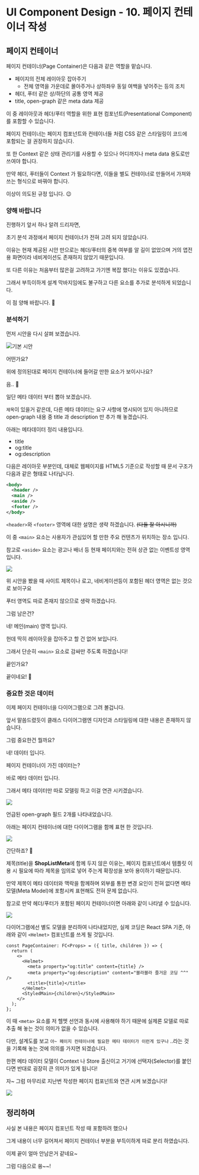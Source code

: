 # UI Component Design - 10. 페이지 컨테이너 작성

## 페이지 컨테이너

페이지 컨테이너(Page Container)은 다음과 같은 역할을 맡습니다.

- 페이지의 전체 레이아웃 잡아주기
  - 전체 영역을 가운데로 몰아주거나 상하좌우 동일 여백을 넣어주는 등의 조치
- 헤더, 푸터 같은 상/하단의 공통 영역 제공
- title, open-graph 같은 meta data 제공

이 중 레이아웃과 헤더/푸터 역할을 위한 표현 컴포넌트(Presentational Component)를 포함할 수 있습니다.

페이지 컨테이너는 페이지 컴포넌트와 컨테이너들 처럼 CSS 같은 스타일링이 코드에 포함되는 걸 권장하지 않습니다.

또 한 Context 같은 상태 관리기를 사용할 수 있으나 어디까지나 meta data 용도로만 쓰여야 합니다.

만약 헤더, 푸터들이 Context 가 필요하다면, 이들을 별도 컨테이너로 만들어서 가져와 쓰는 형식으로 바꿔야 합니다.

이상이 의도된 규정 입니다. 😉

### 양해 바랍니다

진행하기 앞서 하나 알려 드리자면,

초기 분석 과정에서 페이지 컨테이너가 전혀 고려 되지 않았습니다.

이유는 현재 제공된 시안 만으로는 헤더/푸터의 중복 여부를 알 길이 없었으며 거의 앱전용 화면이라 네비게이션도 존재하지 않았기 때문입니다.

또 다른 이유는 처음부터 많은걸 고려하고 가기엔 복잡 했다는 이유도 있겠습니다.

그래서 부득이하게 설계 막바지임에도 불구하고 다른 요소를 추가로 분석하게 되었습니다.

이 점 양해 바랍니다. 🙏

### 분석하기

먼저 시안을 다시 살펴 보겠습니다.

![기본 시안](images/ui-design-001/ui-design-001_001.png)

어떤가요?

위에 정의된대로 페이지 컨테이너에 들어갈 만한 요소가 보이시나요?

음.. 🤔

일단 메타 데이터 부터 뽑아 보겠습니다.

`제목`이 있을거 같은데, 다른 메타 데이터는 요구 사항에 명시되어 있지 아니하므로 open-graph 내용 중 title 과 description 만 추가 해 놓겠습니다.

아래는 메타데이터 정리 내용입니다.

- title
- og:title
- og:description

다음은 레이아웃 부분인데, 대체로 웹페이지를 HTML5 기준으로 작성할 때 문서 구조가 다음과 같은 형태로 나타납니다.

```xml
<body>
  <header />
  <main />
  <aside />
  <footer />
</body>
```

`<header>`와 `<footer>` 영역에 대한 설명은 생략 하겠습니다. ~~(다들 잘 아시니까)~~

이 중 `<main>` 요소는 사용자가 관심있어 할 만한 주요 컨텐츠가 위치하는 장소 입니다.

참고로 `<aside>` 요소는 광고나 배너 등 현재 페이지와는 전혀 상관 없는 이벤트성 영역 입니다.

![](images/ui-design-010/ui-design-010-layout.png)

위 시안을 봤을 때 사이트 제목이나 로고, 네비게이션등이 포함된 헤더 영역은 없는 것으로 보이구요

푸터 영역도 따로 존재지 않으므로 생략 하겠습니다.

그럼 남은건?

네! 메인(main) 영역 입니다.

헌데 딱히 레이아웃을 잡아주고 할 건 없어 보입니다.

그래서 단순히 `<main>` 요소로 감싸만 주도록 하겠습니다!

끝인가요?

끝이네요! 🤣

### 중요한 것은 데이터

이제 페이지 컨테이너을 다이어그램으로 그려 볼겁니다.

앞서 말씀드렸듯이 클래스 다이어그램엔 디자인과 스타일링에 대한 내용은 존재하지 않습니다.

그럼 중요한건 뭘까요?

네! 데이터 입니다.

페이지 컨테이너이 가진 데이터는?

바로 메타 데이터 입니다.

그래서 메타 데이터만 따로 모델링 하고 이걸 연관 시키겠습니다.

![](images/ui-design-010/ui-design-010-pt001.png)

언급된 open-graph 필드 2개를 나타내었습니다.

아래는 페이지 컨테이너에 대한 다이어그램을 함께 표현 한 것입니다.

![](images/ui-design-010/ui-design-010-pt002.png)

간단하죠? 🙂

제목(title)을 **ShopListMeta**에 함께 두지 않은 이유는, 페이지 컴포넌트에서 템플릿 이용 시 필요에 따라 제목을 임의로 넣어 주는게 확장성을 보아 용이하기 때문입니다.

만약 제목이 메타 데이터와 맥락을 함께하며 외부를 통한 변경 요인이 전혀 없다면 메타 모델(Meta Model)에 포함시켜 표현해도 전혀 문제 없습니다.

참고로 만약 헤더/푸터가 포함된 페이지 컨테이너이면 아래와 같이 나타낼 수 있습니다.

![](images/ui-design-010/ui-design-010-pt003.png)

다이어그램에선 별도 모델을 분리하여 나타내었지만, 실제 코딩은 React SPA 기준, 아래와 같이 `<Helmet>` 컴포넌트를 쓰게 될 것입니다.

```tsx
const PageContainer: FC<Props> = ({ title, children }) => {
  return (
    <>
      <Helmet>
        <meta property="og:title" content={title} />
        <meta property="og:description" content="블라블라 즐거운 코딩 ^^" />
        <title>{title}</title>
      </Helmet>
      <StyledMain>{children}</StyledMain>
    </>
  );
};
```

이 때 `<meta>` 요소를 저 헬멧 선언과 동시에 사용해야 하기 때문에 실제론 모델로 따로 추출 해 놓는 것이 의미가 없을 수 있습니다.

다만, 설계도를 보고 `아~ 페이지 컨테이너에 필요한 메타 데이터가 이런게 있구나` ..라는 것을 기록해 놓는 것에 의의를 가지면 되겠습니다.

한편 메타 데이터 모델이 Context 나 Store 출신이고 거기에 선택자(Selector)를 붙인다면 반대로 굉장히 큰 의미가 있게 됩니다!

자~ 그럼 마무리로 지난번 작성한 페이지 컴포넌트와 연관 시켜 보겠습니다!

![](images/ui-design-010/ui-design-010-page001.png)

## 정리하며

사실 본 내용은 페이지 컴포넌트 작성 때 포함하려 했으나

그게 내용이 너무 길어져서 페이지 컨테이너 부분을 부득이하게 따로 분리 하였습니다.

이제 끝이 얼마 안남은거 같네요~

그럼 다음으로 쓩~~!
